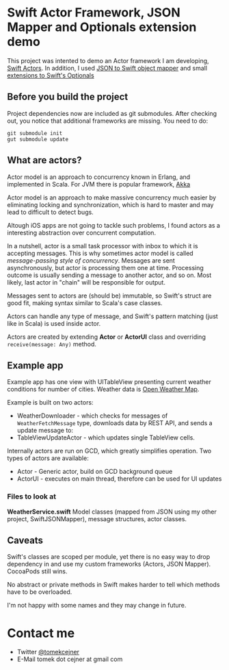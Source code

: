 # Swift Actor Framework, JSON Mapper and Optionals extension demo

This project was intented to demo an Actor framework I am developing, [Swift Actors](https://github.com/tomekc/SwiftActors). In addition, I used [JSON to Swift object mapper](https://github.com/tomekc/SwiftJSONMapper) and small [extensions to Swift's Optionals](https://gist.github.com/tomekc/a1e21f588eacdad1c860) 

## Before you build the project

Project dependencies now are included as git submodules. After checking out,
you notice that additional frameworks are missing. You need to do:

	git submodule init
	gut submodule update

## What are actors?

Actor model is an approach to concurrency known in Erlang, and implemented in Scala. For JVM there is popular framework, [Akka](http://www.akka.io)

Actor model is an approach to make massive concurrency much easier by eliminating locking and synchronization, which is hard to master and may lead to difficult to detect bugs.

Altough iOS apps are not going to tackle such problems, I found actors as a interesting abstraction over concurrent computation. 

In a nutshell, actor is a small task processor with inbox to which it is accepting messages. This is why sometimes actor model is called *message-passing style of concurrency*. Messages are sent asynchronously, but actor is processing them one at time. Processing outcome is usually sending a message to another actor, and so on.
Most likely, last actor in "chain" will be responsible for output.

Messages sent to actors are (should be) immutable, so Swift's struct are good fit, making syntax similar to Scala's case classes.

Actors can handle any type of message, and Swift's pattern matching (just like in Scala) is used inside actor.

Actors are created by extending **Actor** or **ActorUI** class and overriding `receive(message: Any)` method.

## Example app

Example app has one view with UITableView presenting current weather conditions for number of cities. Weather data is [Open Weather Map](http://www.openweathermap.org/).

Example is built on two actors: 

  * WeatherDownloader - which checks for messages of `WeatherFetchMessage` type, downloads data by REST API, and sends a update message to:
  * TableViewUpdateActor - which updates single TableView cells.
  
Internally actors are run on GCD, which greatly simplifies operation. Two types of actors are available:

  * Actor - Generic actor, build on GCD background queue
  * ActorUI - executes on main thread, therefore can be used for UI updates
  
### Files to look at

**WeatherService.swift**
Model classes (mapped from JSON using my other project, SwiftJSONMapper), message structures, actor classes.

## Caveats

Swift's classes are scoped per module, yet there is no easy way to drop dependency in and use my custom frameworks (Actors, JSON Mapper). CocoaPods still wins.

No abstract or private methods in Swift makes harder to tell which methods have to be overloaded.

I'm not happy with some names and they may change in future.

# Contact me

  * Twitter [@tomekcejner](http://twitter.com/tomekcejner)
  * E-Mail tomek dot cejner at gmail com
  